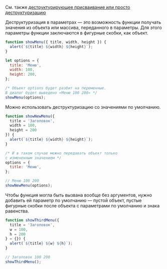 См. также [деструктурирующее присваивание или просто деструктуризацию](#topic-objects-destructuring)

Деструктуризация в параметрах — это возможность функции получать значения из объекта или массива, переданного в параметры. Для этого параметры функции заключаются в фигурные скобки, как объект.

```js
function showMenu({ title, width, height }) {
  alert(`${title} ${width} ${height}`);
}

let options = {
  title: 'Меню',
  width: 100,
  height: 200,
};

/* Объект options будет разбит на переменные.
В диалог будет выведено «Меню 100 200» */
showMenu(options);
```

Можно использовать деструктуризацию со значениями по умолчанию.

```js
function showNewMenu({
  title = 'Заголовок',
  width = 100,
  height = 200
}) {
  alert(`${title} ${width} ${height}`);
}

/* И в таком случае можно передавать объект только
с измененным значением */
options = {
  title: 'Меню',
};

// Меню 100 200
showNewMenu(options);
```

Чтобы функция могла быть вызвана вообще без аргументов, нужно добавить ей параметр по умолчанию — пустой объект, пустые фигурные скобки после объекта с параметрами по умолчанию и знака равенства.

```js
function showThirdMenu({
  title = 'Заголовок',
  w = 100,
  h = 200
} = {}) {
  alert(`${title} ${w} ${h}`);
}

// Заголовок 100 200
showThirdMenu();
```
